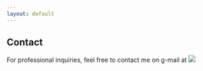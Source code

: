 ```yaml
---
layout: default
---
```


## Contact

For professional inquiries, feel free to contact me on g-mail at <img src="{{site.url}}/assets/images/E-mail/e-mail.png">
